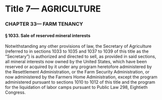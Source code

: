 
# Title 7— AGRICULTURE
### CHAPTER 33— FARM TENANCY
#### § 1033. Sale of reserved mineral interests

Notwithstanding any other provisions of law, the Secretary of Agriculture (referred to in sections 1033 to 1035 and 1037 to 1039 of this title as the “Secretary”) is authorized and directed to sell, as provided in said sections, all mineral interests now owned by the United States, which have been reserved or acquired by it under any program heretofore administered by the Resettlement Administration, or the Farm Security Administration, or now administered by the Farmers Home Administration, except the program administered pursuant to sections 1010 to 1012 of this title and the program for the liquidation of labor camps pursuant to Public Law 298, Eightieth Congress.
